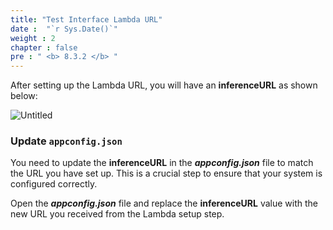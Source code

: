 ```yaml
---
title: "Test Interface Lambda URL"
date :  "`r Sys.Date()`" 
weight : 2
chapter : false
pre : " <b> 8.3.2 </b> "
---
```


After setting up the Lambda URL, you will have an **inferenceURL** as shown below:

![Untitled](/images/Local%20test%20ce0d4bd8857e41d8b260be36d2383dc9/image%208.png)

### Update `appconfig.json`

You need to update the **inferenceURL** in the ***appconfig.json*** file to match the URL you have set up. This is a crucial step to ensure that your system is configured correctly.

Open the ***appconfig.json*** file and replace the **inferenceURL** value with the new URL you received from the Lambda setup step.
